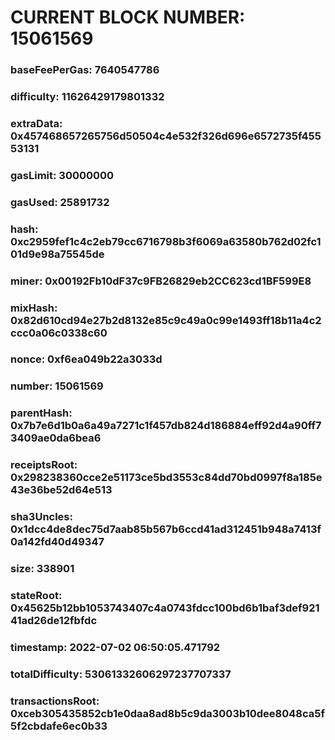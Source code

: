 # CURRENT BLOCK NUMBER: 15061569

### baseFeePerGas: 7640547786
### difficulty: 11626429179801332
### extraData: 0x457468657265756d50504c4e532f326d696e6572735f45553131
### gasLimit: 30000000
### gasUsed: 25891732
### hash: 0xc2959fef1c4c2eb79cc6716798b3f6069a63580b762d02fc101d9e98a75545de
### miner: 0x00192Fb10dF37c9FB26829eb2CC623cd1BF599E8
### mixHash: 0x82d610cd94e27b2d8132e85c9c49a0c99e1493ff18b11a4c2ccc0a06c0338c60
### nonce: 0xf6ea049b22a3033d
### number: 15061569
### parentHash: 0x7b7e6d1b0a6a49a7271c1f457db824d186884eff92d4a90ff73409ae0da6bea6
### receiptsRoot: 0x298238360cce2e51173ce5bd3553c84dd70bd0997f8a185e43e36be52d64e513
### sha3Uncles: 0x1dcc4de8dec75d7aab85b567b6ccd41ad312451b948a7413f0a142fd40d49347
### size: 338901
### stateRoot: 0x45625b12bb1053743407c4a0743fdcc100bd6b1baf3def92141ad26de12fbfdc
### timestamp: 2022-07-02 06:50:05.471792
### totalDifficulty: 53061332606297237707337
### transactionsRoot: 0xceb305435852cb1e0daa8ad8b5c9da3003b10dee8048ca5f5f2cbdafe6ec0b33
